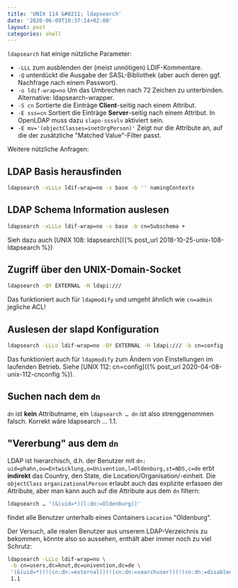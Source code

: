 ```yaml
---
title: 'UNIX 114 &#8211; ldapsearch'
date: '2020-06-09T10:37:14+02:00'
layout: post
categories: shell
---
```


`ldapsearch` hat einige nützliche Parameter:

- `-LLL` zum ausblenden der (meist unnötigen) LDIF-Kommentare.
- `-Q` unterdückt die Ausgabe der SASL-Bibliothek (aber auch deren ggf. Nachfrage nach einem Passwort).
- `-o ldif-wrap=no` Um das Umbrechen nach 72 Zeichen zu unterbinden. Alternative: ldapsearch-wrapper.
- `-S cn` Sortierte die Einträge **Client**-seitig nach einem Attribut.
- `-E sss=cn` Sortiert die Einträge **Server**-seitig nach einem Attribut. In OpenLDAP muss dazu `slapo-sssvlv` aktiviert sein.
- `-E mv='(objectClasses=inetOrgPerson)'` Zeigt nur die Attribute an, auf die der zusätzliche "Matched Value"-Filter passt.

Weitere nützliche Anfragen:

## LDAP Basis herausfinden

```bash
ldapsearch -xLLLo ldif-wrap=no -s base -b '' namingContexts
```

## LDAP Schema Information auslesen

```bash
ldapsearch -xLLLo ldif-wrap=no -s base -b cn=Subschema +
```

Sieh dazu auch [UNIX 108: ldapsearch]({% post_url 2018-10-25-unix-108-ldapsearch %})

## Zugriff über den UNIX-Domain-Socket

```bash
ldapsearch -QY EXTERNAL -H ldapi:///
```

Das funktioniert auch für `ldapmodify` und umgeht ähnlich wie `cn=admin` jegliche ACL!

## Auslesen der slapd Konfiguration

```bash
ldapsearch -LLLo ldif-wrap=no -QY EXTERNAL -H ldapi:/// -b cn=config
```

Das funktioniert auch für `ldapmodify` zum Ändern von Einstellungen im laufenden Betrieb. Siehe [UNIX 112: cn=config]({% post_url 2020-04-08-unix-112-cnconfig %}).

## Suchen nach dem `dn`

`dn` ist **kein** Attributname, ein `ldapsearch … dn` ist also strenggenommen falsch. Korrekt wäre ldapsearch … 1.1.

## "Vererbung" aus dem `dn`

LDAP ist hierarchisch, d.h. der Benutzer mit `dn: uid=phahn,ou=Entwicklung,o=Univention,l=Oldenburg,st=NDS,c=de` erbt **indirekt** das Country, den State, die Location/Organisation/-einheit.
Die `objectClass` `organizationalPerson` erlaubt auch das explizite erfassen der Attribute, aber man kann auch auf die Attribute aus dem `dn` filtern:
```bash
ldapsearch … '(&(uid=*)(l:dn:=Oldenburg))'
```
findet alle Benutzer unterhalb eines Containers `Location` "Oldenburg".

Der Versuch, alle realen Benutzer aus unserem LDAP-Verzeichnis zu bekommen, könnte also so aussehen, enthält aber immer noch zu viel Schrutz:

```bash
ldapsearch -LLLo ldif-wrap=no \
 -b cn=users,dc=knut,dc=univention,dc=de \
 '(&(uid=*)(!(cn:dn:=external))(!(cn:dn:=searchuser))(!(cn:dn:=disabled))(!(cn:dn:=otrs))(!(cn:dn:=mail))(!(cn:dn:=ressourcen)))' \
 1.1
```
